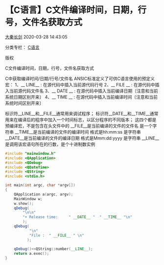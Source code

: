 # 【C语言】C文件编译时间，日期，行号，文件名获取方式

[大秦长剑](https://blog.csdn.net/weixin_39420903) 2020-03-28 14:43:05 

分类专栏： [C语言](https://blog.csdn.net/weixin_39420903/category_7629830.html)

版权

C文件编译时间，日期，行号，文件名获取方式

C中获取编译时间/日期/行号/文件名
       ANSIC标准定义了可供C语言使用的预定义宏：
               1、__ LINE__ : 在源代码中插入当前源代码行号
               2、__ FILE __ : 在源代码中插入当前源代码文件名
               3、__ DATE __ : 在源代码中插入当前编译日期〔注意和当前系统日期区别开来〕
               4、__ TIME __ : 在源代码中插入当前编译时间〔注意和当前系统时间区别开来〕

标识符__LINE__和__FILE__通常用来调试程序；
标识符__DATE__和__TIME__通常用来在编译后的程序中加入一个时间标志，以区分程序的不同版本；
这四个都是预编译宏，不是包含在头文件中的
__FILE__是当前编译的文件的文件名 是一个字符串
__TIME__是当前编译的文件的编译时间 格式是hh:mm:ss 是字符串
__DATE__是当前编译的文件的编译日期 格式是Mmm:dd:yyyy 是字符串
__LINE__是调用该宏语句所在的行数，是个十进制数实例

``` cpp
#include "mainwindow.h"
#include <QApplication>
#include <QDebug>
#include <QDateTime>
#include <QString>
#include <stdio.h>

int main(int argc, char *argv[])
{
    QApplication a(argc, argv);
    MainWindow w;
    w.show();
    qDebug(
        "\n\n"
        "+ Release time:     " __DATE__ "  " __TIME__ "\n"
        );
    qDebug(
           "\n"
           "File :  " __FILE__ " \n"
          );
 
    qDebug()<<QString::number(__LINE__);
    return a.exec();
}
```